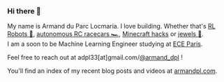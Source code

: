 ### Hi there 👋

My name is Armand du Parc Locmaria. I love building. Whether that's [RL Robots 🤖](https://github.com/Armandpl/furuta), [autonomous RC racecars 🏎️](https://github.com/Armandpl/wandb-jetracer), [Minecraft hacks](https://armandpl.com/projects/cng-mods) or [jewels 💍](https://www.youtube.com/watch?v=Phko7W1RhAA).    
I am a soon to be Machine Learning Engineer studying at [ECE Paris](https://www.ece.fr/ecole-ingenieur/).

Feel free to reach out at adpl33[at]gmail.com/[@armand_dpl](https://twitter.com/armand_dpl) !

You'll find an index of my recent blog posts and videos at [armandpl.com](https://armandpl.com).

<!--
**Armandpl/armandpl** is a ✨ _special_ ✨ repository because its `README.md` (this file) appears on your GitHub profile.

Here are some ideas to get you started:

- 🔭 I’m currently working on ...
- 🌱 I’m currently learning ...
- 👯 I’m looking to collaborate on ...
- 🤔 I’m looking for help with ...
- 💬 Ask me about ...
- 📫 How to reach me: ...
- 😄 Pronouns: ...
- ⚡ Fun fact: ...
-->
